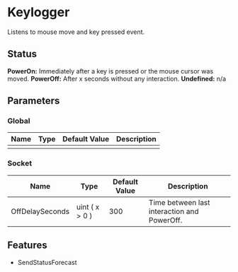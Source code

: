 ﻿# Keylogger
Listens to mouse move and key pressed event.

## Status
**PowerOn:** Immediately after a key is pressed or the mouse cursor was moved.
**PowerOff:** After x seconds without any interaction.
**Undefined:** n/a

## Parameters

### Global
| Name | Type | Default Value | Description |
| ------ | ------ | ------ | ------ |
| | | | |

### Socket
| Name | Type | Default Value | Description |
| ------ | ------ | ------ | ------ |
| OffDelaySeconds | uint ( x > 0 ) | 300 | Time between last interaction and PowerOff. |

## Features
- SendStatusForecast